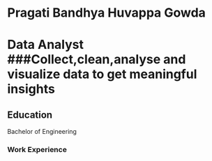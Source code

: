 # Pragati Bandhya Huvappa Gowda
# Data Analyst ###Collect,clean,analyse and visualize data to get meaningful insights

## Education
Bachelor of Engineering

### Work Experience
